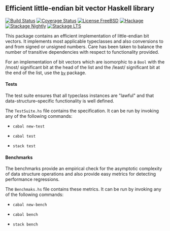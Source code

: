 ## Efficient little-endian bit vector Haskell library

[![Build Status](https://travis-ci.org/recursion-ninja/bv-little.svg?branch=master)](https://travis-ci.org/recursion-ninja/bv-little)
[![Coverage Status](https://coveralls.io/repos/github/recursion-ninja/bv-little/badge.svg?branch=master)](https://coveralls.io/github/recursion-ninja/bv-little?branch=master)
[![License FreeBSD](https://img.shields.io/badge/license-FreeBSD-brightgreen.svg)](http://opensource.org/licenses/BSD-3-Clause)
[![Hackage](https://img.shields.io/hackage/v/bv-little.svg?style=flat)](https://hackage.haskell.org/package/bv-little)
[![Stackage Nightly](http://stackage.org/package/bv-little/badge/nightly)](http://stackage.org/nightly/package/bv-little)
[![Stackage LTS](http://stackage.org/package/bv-little/badge/lts)](http://stackage.org/lts/package/bv-little)


This package contains an efficient implementation of little-endian bit vectors. It implements most applicable typeclasses and also conversions to and from signed or unsigned numbers. Care has been taken to balance the number of transitive dependencies with respect to functionality provided.

For an implementation of bit vectors which are isomorphic to a `Bool` with the /most/ significant bit at the head of the list and the /least/ significant bit at the end of the list, use the [`bv`](https://hackage.haskell.org/package/bv) package.

#### Tests

The test suite ensures that all typeclass instances are "lawful" and that data-structure–specific functionality is well defined.

The `TestSuite.hs` file contains the specification. It can be run by invoking any of the following commands:

  * `cabal new-test`

  * `cabal test`

  * `stack test`

#### Benchmarks

The benchmarks provide an empirical check for the asymptotic complexity of data structure operations and also provide easy metrics for detecting performance regressions.

The `Benchmaks.hs` file contains these metrics. It can be run by invoking any of the following commands:

  * `cabal new-bench`

  * `cabal bench`

  * `stack bench`
